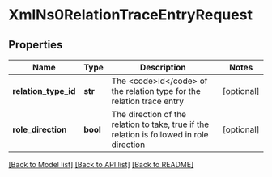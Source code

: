 # XmlNs0RelationTraceEntryRequest

## Properties
Name | Type | Description | Notes
------------ | ------------- | ------------- | -------------
**relation_type_id** | **str** | The &lt;code&gt;id&lt;/code&gt; of the relation type for the relation trace entry | [optional] 
**role_direction** | **bool** | The direction of the relation to take, true if the relation is followed in role direction | [optional] 

[[Back to Model list]](../README.md#documentation-for-models) [[Back to API list]](../README.md#documentation-for-api-endpoints) [[Back to README]](../README.md)


